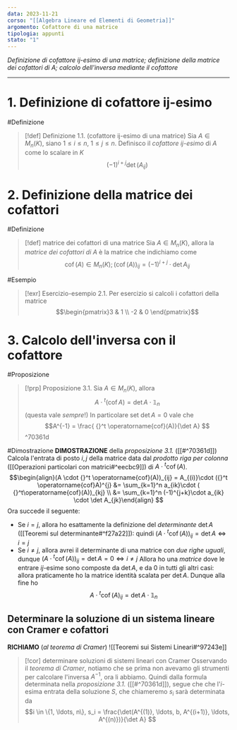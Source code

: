 ```yaml
---
data: 2023-11-21
corso: "[[Algebra Lineare ed Elementi di Geometria]]"
argomento: Cofattore di una matrice
tipologia: appunti
stato: "1"
---
```

*Definizione di cofattore ij-esimo di una matrice; definizione della matrice dei cofattori di A; calcolo dell'inversa mediante il cofattore*
- - -
# 1. Definizione di cofattore ij-esimo
#Definizione 
>[!def] Definizione 1.1. (cofattore ij-esimo di una matrice)
>Sia $A \in M_n(K)$, siano $1 \leq i \leq n$, $1 \leq j \leq n$.
>Definisco il *cofattore ij-esimo* di $A$ come lo scalare in $K$
>$$(-1)^{i+j}\det(A_{ij})$$
# 2. Definizione della matrice dei cofattori
#Definizione 
> [!def] matrice dei cofattori di una matrice
> Sia $A \in M_n(K)$, allora la *matrice dei cofattori di* $A$ è la matrice che indichiamo come
> $$\operatorname{cof}(A) \in M_n(K); (\operatorname{cof}(A))_{ij} = (-1)^{i+j}\cdot \det A_{ij} $$

#Esempio 
> [!exr] Esercizio-esempio 2.1.
> Per esercizio si calcoli i cofattori della matrice
> $$\begin{pmatrix}3 & 1 \\ -2 & 0 \end{pmatrix}$$
# 3. Calcolo dell'inversa con il cofattore
#Proposizione 
> [!prp] Proposizione 3.1.
> Sia $A \in M_n (K)$, allora
> $$A \cdot {}^t(\operatorname{cof} A) = \det A \cdot \mathbb{1}_n $$
> (questa vale *sempre*!)
> In particolare set $\det A = 0$ vale che
> $$A^{-1} = \frac{ {}^t \operatorname{cof}(A)}{\det A} $$
^70361d

#Dimostrazione 
**DIMOSTRAZIONE** della *proposizione 3.1.* ([[#^70361d]])
Calcola l'entrata di posto $i,j$ della matrice data dal *prodotto riga per colonna* ([[Operazioni particolari con matrici#^eecbc9]]) di $A \cdot {}^t \operatorname{cof}(A)$.
$$\begin{align}(A \cdot {}^t \operatorname{cof}(A))_{ij} = A_{(i)}\cdot ({}^t \operatorname{cof}A)^{j} &= \sum_{k=1}^n a_{ik}\cdot ( {}^t\operatorname{cof}(A))_{kj} \\ &= \sum_{k=1}^n (-1)^{j+k}\cdot a_{ik} \cdot \det A_{jk}\end{align} $$
Ora succede il seguente:
- Se $i=j$, allora ho esattamente la definizione del *determinante* $\det A$ ([[Teoremi sul determinante#^f27a22]]): quindi $(A \cdot {}^t \operatorname{cof}(A))_{ij} = \det A \iff i=j$
- Se $i \neq j$, allora avrei il determinante di una matrice con *due righe uguali*, dunque $(A \cdot {}^t \operatorname{cof}(A))_{ij} = \det A = 0 \iff i\neq j$
Allora ho una *matrice* dove le entrare $ij$-esime sono composte da $\det A$, e da $0$ in tutti gli altri casi: allora praticamente ho la matrice identità scalata per $\det A$. Dunque alla fine ho
$$A \cdot {}^t \operatorname{cof}(A)_{ij} = \det A \cdot \mathbb{1}_n $$

## Determinare la soluzione di un sistema lineare con Cramer e cofattori
**RICHIAMO** (*al teorema di Cramer*)
![[Teoremi sui Sistemi Lineari#^97243e]]

> [!cor] determinare soluzioni di sistemi lineari con Cramer
Osservando il *teorema di Cramer*, notiamo che se prima non avevamo gli strumenti per calcolare l'inversa $A^{-1}$, ora li abbiamo.
Quindi dalla formula determinata nella *proposizione 3.1.* ([[#^70361d]]), segue che che l'$i$-esima entrata della soluzione $S$, che chiameremo $s_i$ sarà determinata da
$$i \in \{1, \ldots, n\}, s_i = \frac{\det(A^{(1)}, \ldots, b, A^{(i+1)}, \ldots, A^{(n)})}{\det A} $$
